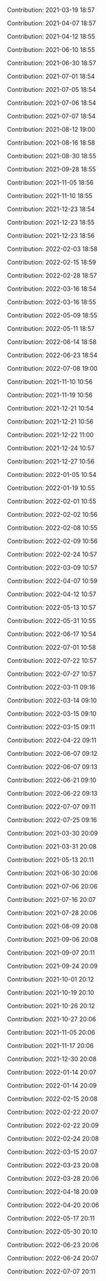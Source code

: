 Contribution: 2021-03-19 18:57

Contribution: 2021-04-07 18:57

Contribution: 2021-04-12 18:55

Contribution: 2021-06-10 18:55

Contribution: 2021-06-30 18:57

Contribution: 2021-07-01 18:54

Contribution: 2021-07-05 18:54

Contribution: 2021-07-06 18:54

Contribution: 2021-07-07 18:54

Contribution: 2021-08-12 19:00

Contribution: 2021-08-16 18:58

Contribution: 2021-08-30 18:55

Contribution: 2021-09-28 18:55

Contribution: 2021-11-05 18:56

Contribution: 2021-11-10 18:55

Contribution: 2021-12-23 18:54

Contribution: 2021-12-23 18:55

Contribution: 2021-12-23 18:56

Contribution: 2022-02-03 18:58

Contribution: 2022-02-15 18:59

Contribution: 2022-02-28 18:57

Contribution: 2022-03-16 18:54

Contribution: 2022-03-16 18:55

Contribution: 2022-05-09 18:55

Contribution: 2022-05-11 18:57

Contribution: 2022-06-14 18:58

Contribution: 2022-06-23 18:54

Contribution: 2022-07-08 19:00

Contribution: 2021-11-10 10:56

Contribution: 2021-11-19 10:56

Contribution: 2021-12-21 10:54

Contribution: 2021-12-21 10:56

Contribution: 2021-12-22 11:00

Contribution: 2021-12-24 10:57

Contribution: 2021-12-27 10:56

Contribution: 2022-01-05 10:54

Contribution: 2022-01-19 10:55

Contribution: 2022-02-01 10:55

Contribution: 2022-02-02 10:56

Contribution: 2022-02-08 10:55

Contribution: 2022-02-09 10:56

Contribution: 2022-02-24 10:57

Contribution: 2022-03-09 10:57

Contribution: 2022-04-07 10:59

Contribution: 2022-04-12 10:57

Contribution: 2022-05-13 10:57

Contribution: 2022-05-31 10:55

Contribution: 2022-06-17 10:54

Contribution: 2022-07-01 10:58

Contribution: 2022-07-22 10:57

Contribution: 2022-07-27 10:57

Contribution: 2022-03-11 09:16

Contribution: 2022-03-14 09:10

Contribution: 2022-03-15 09:10

Contribution: 2022-03-15 09:11

Contribution: 2022-04-22 09:11

Contribution: 2022-06-07 09:12

Contribution: 2022-06-07 09:13

Contribution: 2022-06-21 09:10

Contribution: 2022-06-22 09:13

Contribution: 2022-07-07 09:11

Contribution: 2022-07-25 09:16

Contribution: 2021-03-30 20:09

Contribution: 2021-03-31 20:08

Contribution: 2021-05-13 20:11

Contribution: 2021-06-30 20:06

Contribution: 2021-07-06 20:06

Contribution: 2021-07-16 20:07

Contribution: 2021-07-28 20:06

Contribution: 2021-08-09 20:08

Contribution: 2021-09-06 20:08

Contribution: 2021-09-07 20:11

Contribution: 2021-09-24 20:09

Contribution: 2021-10-01 20:12

Contribution: 2021-10-19 20:10

Contribution: 2021-10-26 20:12

Contribution: 2021-10-27 20:06

Contribution: 2021-11-05 20:06

Contribution: 2021-11-17 20:06

Contribution: 2021-12-30 20:08

Contribution: 2022-01-14 20:07

Contribution: 2022-01-14 20:09

Contribution: 2022-02-15 20:08

Contribution: 2022-02-22 20:07

Contribution: 2022-02-22 20:09

Contribution: 2022-02-24 20:08

Contribution: 2022-03-15 20:07

Contribution: 2022-03-23 20:08

Contribution: 2022-03-28 20:06

Contribution: 2022-04-18 20:09

Contribution: 2022-04-20 20:06

Contribution: 2022-05-17 20:11

Contribution: 2022-05-30 20:10

Contribution: 2022-06-23 20:06

Contribution: 2022-06-24 20:07

Contribution: 2022-07-07 20:11

